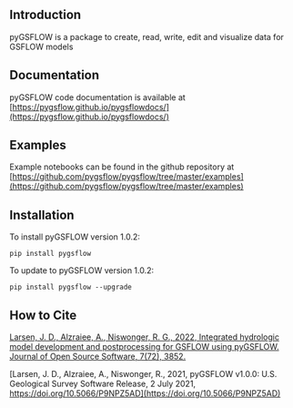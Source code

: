 Introduction
-----------------------------------------------

pyGSFLOW is a  package to create, read, write, edit and visualize data for GSFLOW models


Documentation
------------------------------------------------

pyGSFLOW code documentation is available at [https://pygsflow.github.io/pygsflowdocs/](https://pygsflow.github.io/pygsflowdocs/)


Examples
------------------------------------------------

Example notebooks can be found in the github repository at [https://github.com/pygsflow/pygsflow/tree/master/examples](https://github.com/pygsflow/pygsflow/tree/master/examples)


Installation
------------------------------------------------

To install pyGSFLOW version 1.0.2:

    pip install pygsflow

To update to pyGSFLOW version 1.0.2:

    pip install pygsflow --upgrade


How to Cite
------------------------------------------------

[Larsen, J. D., Alzraiee, A., Niswonger, R. G., 2022, Integrated hydrologic model development 
and postprocessing for GSFLOW using pyGSFLOW. Journal of Open Source Software, 7(72), 3852. 
](https://doi.org/10.21105/joss.03852)

[Larsen, J. D., Alzraiee, A., Niswonger, R., 2021, pyGSFLOW v1.0.0: U.S. Geological
Survey Software Release, 2 July 2021, https://doi.org/10.5066/P9NPZ5AD](https://doi.org/10.5066/P9NPZ5AD)

